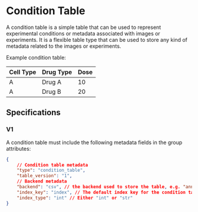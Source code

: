 # Condition Table

A condition table is a simple table that can be used to represent experimental conditions or metadata associated with images or experiments. It is a flexible table type that can be used to store any kind of metadata related to the images or experiments.

Example condition table:

| Cell Type | Drug Type | Dose |
|-----------|-----------|------|
| A         | Drug A   | 10   |
| A         | Drug B   | 20   |

## Specifications

### V1

A condition table must include the following metadata fields in the group attributes:

```json
{
    // Condition table metadata
    "type": "condition_table",
    "table_version": "1",
    // Backend metadata
    "backend": "csv", // the backend used to store the table, e.g. "annadata", "parquet", etc..
    "index_key": "index", // The default index key for the condition table, which is used to identify each row.
    "index_type": "int" // Either "int" or "str"
}
```
